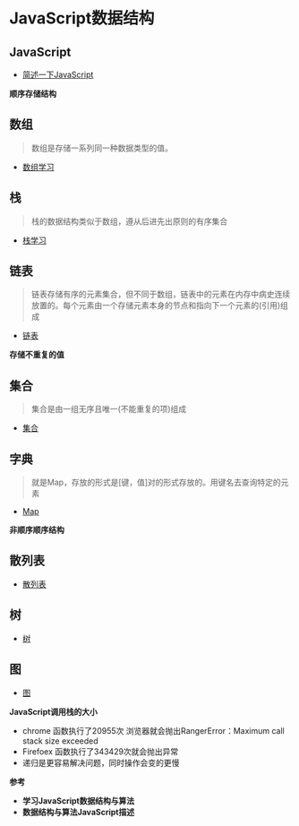 # JavaScript数据结构
## JavaScript
- [简述一下JavaScript](https://github.com/Primroses/The-data-structure/tree/master/JavaScript)


**顺序存储结构**
## 数组
>数组是存储一系列同一种数据类型的值。
- [数组学习](https://github.com/Primroses/The-data-structure/tree/master/Array) 
## 栈
> 栈的数据结构类似于数组，遵从后进先出原则的有序集合
- [栈学习](https://github.com/Primroses/The-data-structure/tree/master/Stack)
## 链表
> 链表存储有序的元素集合，但不同于数组，链表中的元素在内存中病史连续放置的。每个元素由一个存储元素本身的节点和指向下一个元素的(引用)组成
- [链表](https://github.com/Primroses/The-data-structure/tree/master/LinkedList)

**存储不重复的值**

## 集合
> 集合是由一组无序且唯一(不能重复的项)组成
- [集合](https://github.com/Primroses/The-data-structure/tree/master/collection)

## 字典
> 就是Map，存放的形式是[键，值]对的形式存放的。用键名去查询特定的元素
- [Map](https://github.com/Primroses/The-data-structure/tree/master/Map)

**非顺序顺序结构**

## 散列表

- [散列表](https://github.com/Primroses/The-data-structure/tree/master/Map)

## 树

- [树](https://github.com/Primroses/The-data-structure/tree/master/tree)

## 图

- [图](https://github.com/Primroses/The-data-structure/tree/master/Graph)

**JavaScript调用栈的大小**
- chrome 函数执行了20955次 浏览器就会抛出RangerError：Maximum call stack size exceeded 
- Firefoex 函数执行了343429次就会抛出异常
- 递归是更容易解决问题，同时操作会变的更慢

**参考**
- **学习JavaScript数据结构与算法**
- **数据结构与算法JavaScript描述**